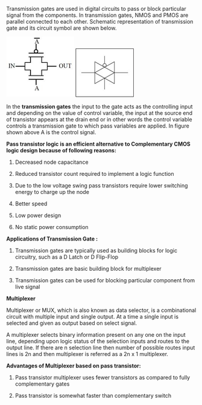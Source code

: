 Transmission gates are used in digital circuits to pass or block particular signal from the components. In transmission gates, NMOS and PMOS are parallel connected to each other. Schematic representation of transmission gate and its circuit symbol are shown below.

<img src="images/passIntro1.jpg">

<img src="images/passIntro2.jpg">

In the **transmission gates** the input to the gate acts as the controlling input and depending on the value of control variable, the input at the source end of transistor appears at the drain end or in other words the control variable controls a transmission gate to which pass variables are applied. In figure shown above A is the control signal.


**Pass transistor logic is an efficient alternative to Complementary CMOS logic design because of following reasons:**

1. Decreased node capacitance

2. Reduced transistor count required to implement a logic function

3. Due to the low voltage swing pass transistors require lower switching energy to charge up the node

4. Better speed

5. Low power design

6. No static power consumption


**Applications of Transmission Gate :**

1. Transmission gates are typically used as building blocks for logic circuitry, such as a D Latch or D Flip-Flop

2. Transmission gates are basic building block for multiplexer

3. Transmission gates can be used for blocking particular component from live signal


**Multiplexer**

Multiplexer or MUX, which is also known as data selector, is a combinational circuit with multiple input and single output. At a time a single input is selected and given as output based on select signal.

A multiplexer selects binary information present on any one on the input line, depending upon logic status of the selection inputs and routes to the output line. If there are n selection line then number of possible routes input lines is 2n and then multiplexer is referred as a 2n x 1 multiplexer.

**Advantages of Multiplexer based on pass transistor:**

1. Pass transistor multiplexer uses fewer transistors as compared to fully complementary gates

2. Pass transistor is somewhat faster than complementary switch

